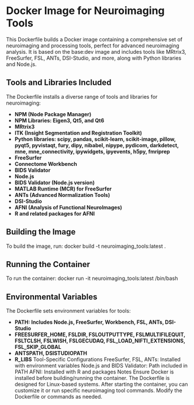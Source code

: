 # Docker Image for Neuroimaging Tools
This Dockerfile builds a Docker image containing a comprehensive set of neuroimaging and processing tools, perfect for advanced neuroimaging analysis. It is based on the base:dev image and includes tools like MRtrix3, FreeSurfer, FSL, ANTs, DSI-Studio, and more, along with Python libraries and Node.js.

## Tools and Libraries Included
The Dockerfile installs a diverse range of tools and libraries for neuroimaging:

- **NPM (Node Package Manager)**
- **NPM Libraries: Eigen3, Qt5, and Qt6**
- **MRtrix3**
- **ITK (Insight Segmentation and Registration Toolkit)**
- **Python libraries: scipy, pandas, scikit-learn, scikit-image, pillow, pyqt5, pyvistaqt, fury, dipy, nibabel, nipype, pydicom, darkdetect, mne, mne_connectivity, ipywidgets, ipyevents, h5py, fmriprep**
- **FreeSurfer**
- **Connectome Workbench**
- **BIDS Validator**
- **Node.js**
- **BIDS Validator (Node.js version)**
- **MATLAB Runtime (MCR) for FreeSurfer**
- **ANTs (Advanced Normalization Tools)**
- **DSI-Studio**
- **AFNI (Analysis of Functional NeuroImages)**
- **R and related packages for AFNI**

## Building the Image
To build the image, run:
docker build -t neuroimaging_tools:latest .
## Running the Container
To run the container:
docker run -it neuroimaging_tools:latest /bin/bash

## Environmental Variables
The Dockerfile sets environment variables for tools:

- **PATH: Includes Node.js, FreeSurfer, Workbench, FSL, ANTs, DSI-Studio**
- **FREESURFER_HOME, FSLDIR, FSLOUTPUTTYPE, FSLMULTIFILEQUIT, FSLTCLSH, FSLWISH, FSLGECUDAQ, FSL_LOAD_NIFTI_EXTENSIONS, FSL_SKIP_GLOBAL**
- **ANTSPATH, DSISTUDIOPATH**
- **R_LIBS**
Tool-Specific Configurations
FreeSurfer, FSL, ANTs: Installed with environment variables
Node.js and BIDS Validator: Path included in PATH
AFNI: Installed with R and packages
Notes
Ensure Docker is installed before building/running the container.
The Dockerfile is designed for Linux-based systems.
After starting the container, you can customize it or run specific neuroimaging tool commands.
Modify the Dockerfile or commands as needed.
